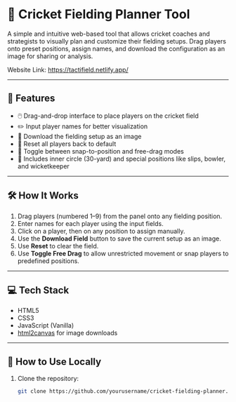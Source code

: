 # 🏏 Cricket Fielding Planner Tool

A simple and intuitive web-based tool that allows cricket coaches and strategists to visually plan and customize their fielding setups. Drag players onto preset positions, assign names, and download the configuration as an image for sharing or analysis.

Website Link: https://tactifield.netlify.app/

---

## 🚀 Features

- 🖱️ Drag-and-drop interface to place players on the cricket field  
- ✏️ Input player names for better visualization  
- 📸 Download the fielding setup as an image  
- 🔄 Reset all players back to default  
- 🧲 Toggle between snap-to-position and free-drag modes  
- 🎯 Includes inner circle (30-yard) and special positions like slips, bowler, and wicketkeeper  

---

## 🛠️ How It Works

1. Drag players (numbered 1–9) from the panel onto any fielding position.  
2. Enter names for each player using the input fields.  
3. Click on a player, then on any position to assign manually.  
4. Use the **Download Field** button to save the current setup as an image.  
5. Use **Reset** to clear the field.  
6. Use **Toggle Free Drag** to allow unrestricted movement or snap players to predefined positions.  

---

## 💻 Tech Stack

- HTML5  
- CSS3  
- JavaScript (Vanilla)  
- [html2canvas](https://html2canvas.hertzen.com/) for image downloads  

---

## 📂 How to Use Locally

1. Clone the repository:

   ```bash
   git clone https://github.com/yourusername/cricket-fielding-planner.git

